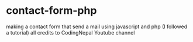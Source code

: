 # contact-form-php
making a contact form that send a mail using javascript and php (I followed a tutorial)
all credits to CodingNepal Youtube channel
